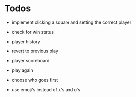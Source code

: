 # Todos

-   implement clicking a square and setting the correct player

-   check for win status

-   player history

-   revert to previous play

-   player scoreboard

-   play again

-   choose who goes first

-   use emoji's instead of x's and o's
